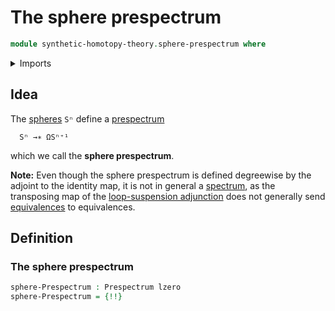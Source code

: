 # The sphere prespectrum

```agda
module synthetic-homotopy-theory.sphere-prespectrum where
```

<details><summary>Imports</summary>

```agda
open import foundation.dependent-pair-types
open import foundation.universe-levels

open import synthetic-homotopy-theory.prespectra
open import synthetic-homotopy-theory.suspension-prespectra

open import univalent-combinatorics.standard-finite-types
```

</details>

## Idea

The [spheres](synthetic-homotopy-theory.spheres.md) `Sⁿ` define a
[prespectrum](synthetic-homotopy-theory.prespectra.md)

```text
  Sⁿ →∗ ΩSⁿ⁺¹
```

which we call the **sphere prespectrum**.

**Note:** Even though the sphere prespectrum is defined degreewise by the
adjoint to the identity map, it is not in general a
[spectrum](synthetic-homotopy-theory.spectra.md), as the transposing map of the
[loop-suspension adjunction](synthetic-homotopy-theory.universal-property-suspensions-of-pointed-types.md)
does not generally send [equivalences](foundation-core.equivalences.md) to
equivalences.

## Definition

### The sphere prespectrum

```agda
sphere-Prespectrum : Prespectrum lzero
sphere-Prespectrum = {!!}
```
